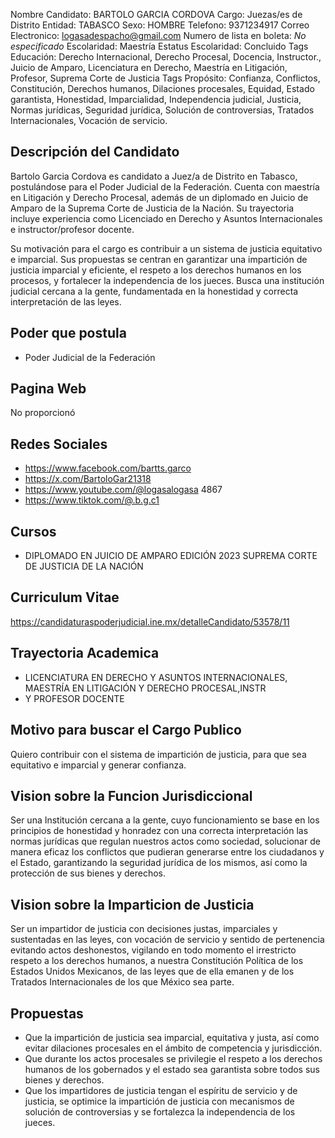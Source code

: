 Nombre Candidato: BARTOLO GARCIA CORDOVA
Cargo: Juezas/es de Distrito
Entidad: TABASCO
Sexo: HOMBRE
Telefono: 9371234917
Correo Electronico: logasadespacho@gmail.com
Numero de lista en boleta: *No especificado*
Escolaridad: Maestría
Estatus Escolaridad: Concluido
Tags Educación: Derecho Internacional, Derecho Procesal, Docencia, Instructor., Juicio de Amparo, Licenciatura en Derecho, Maestría en Litigación, Profesor, Suprema Corte de Justicia
Tags Propósito: Confianza, Conflictos, Constitución, Derechos humanos, Dilaciones procesales, Equidad, Estado garantista, Honestidad, Imparcialidad, Independencia judicial, Justicia, Normas jurídicas, Seguridad jurídica, Solución de controversias, Tratados Internacionales, Vocación de servicio.


## Descripción del Candidato 

Bartolo Garcia Cordova es candidato a Juez/a de Distrito en Tabasco, postulándose para el Poder Judicial de la Federación. Cuenta con maestría en Litigación y Derecho Procesal, además de un diplomado en Juicio de Amparo de la Suprema Corte de Justicia de la Nación. Su trayectoria incluye experiencia como Licenciado en Derecho y Asuntos Internacionales e instructor/profesor docente.

Su motivación para el cargo es contribuir a un sistema de justicia equitativo e imparcial. Sus propuestas se centran en garantizar una impartición de justicia imparcial y eficiente, el respeto a los derechos humanos en los procesos, y fortalecer la independencia de los jueces. Busca una institución judicial cercana a la gente, fundamentada en la honestidad y correcta interpretación de las leyes.


## Poder que postula

- Poder Judicial de la Federación


## Pagina Web

No proporcionó


## Redes Sociales

- https://www.facebook.com/bartts.garco
- https://x.com/BartoloGar21318
- https://www.youtube.com/@logasalogasa 4867
- https://www.tiktok.com/@.b.g.c1


## Cursos

- DIPLOMADO EN JUICIO DE AMPARO EDICIÓN 2023 SUPREMA CORTE DE JUSTICIA DE LA NACIÓN


## Curriculum Vitae

https://candidaturaspoderjudicial.ine.mx/detalleCandidato/53578/11


## Trayectoria Academica

- LICENCIATURA EN DERECHO Y ASUNTOS INTERNACIONALES, MAESTRÍA EN LITIGACIÓN Y DERECHO PROCESAL,INSTR
- Y PROFESOR DOCENTE


## Motivo para buscar el Cargo Publico

Quiero contribuir con el sistema de impartición de justicia, para que sea equitativo e imparcial y generar confianza.


## Vision sobre la Funcion Jurisdiccional

Ser una Institución cercana a la gente, cuyo funcionamiento se base en los principios de honestidad y honradez con una correcta interpretación las normas jurídicas que regulan nuestros actos como sociedad, solucionar de manera eficaz los conflictos que pudieran generarse entre los ciudadanos y el Estado, garantizando la seguridad jurídica de los mismos, así como la protección de sus bienes y derechos.


## Vision sobre la Imparticion de Justicia

Ser un impartidor de justicia con decisiones justas, imparciales y sustentadas en las leyes, con vocación de servicio y sentido de pertenencia evitando actos deshonestos, vigilando en todo momento el irrestricto respeto a los derechos humanos, a nuestra Constitución Política de los Estados Unidos Mexicanos, de las leyes que de ella emanen y de los Tratados Internacionales de los que México sea parte.


## Propuestas

- Que la impartición de justicia sea imparcial, equitativa y justa, así como evitar dilaciones procesales en el ámbito de competencia y jurisdicción.
- Que durante los actos procesales se privilegie el respeto a los derechos humanos de los gobernados y el estado sea garantista sobre todos sus bienes y derechos.
- Que los impartidores de justicia tengan el espíritu de servicio y de justicia, se optimice la impartición de justicia con mecanismos de solución de controversias y se fortalezca la independencia de los jueces.


